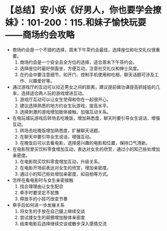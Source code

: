 # 【总结】安小妖《好男人，你也要学会撩妹》：101-200：115.和妹子愉快玩耍——商场约会攻略

-   商场约会是一个不错的选择，周末下午茶约会最佳，选择座位和社交礼仪很重要。
    1.  商场约会是一个安全且全方位的选择，适合周末下午茶约会。
    2.  选择座位时最好侧面坐，方便互动，注意社交礼仪和绅士风度。
    3.  在约会中要注意细节，如开门、控制手机使用和吃相，聊天话题可涉及工作、兴趣爱好等。
-   通过游戏厅的互动可以拉近男女之间的距离，建议提前做功课提高抓娃娃的几率，选择适合两人玩的游戏增进互动。
    1.  游戏厅互动可以让女生觉得和你在一起很开心。
    2.  建议选择熟悉的地方约女生玩游戏，提高水平。
    3.  选择刺激的游戏增加肢体接触，加强互动关系。
-   在电玩城玩游戏后转场去吃晚饭，增加熟悉度，聊天时要引导女生说话，增强互动。
    1.  转场去吃晚饭增加熟悉度，扩展聊天话题。
    2.  在聊天中要引导女生说话，增强互动。
    3.  在晚饭后可以去看电影，选择感兴趣的电影和位置，保持口气清新。
-   在电影院里买饮料零食增加互动，表达对女生的欣赏，通过小的知己些处增加亲密度。
    1.  在电影院买饮料零食增加互动，升级关系。
    2.  在电影开场前表达对女生的欣赏，增加亲密度。
    3.  通过小的知己些处增加亲密度，如自拍等方式。
-   怎样在看电影时与女生亲密接触
    1.  找合理理由让女生配合
    2.  牵手时要坚定不犹豫
    3.  释放手的小技巧改变节奏
-   牵手后如何进一步发展关系
    1.  将女生的手放在自己腿上继续交谈
    2.  尝试搂女生的肩膀增加肢体亲密度
    3.  结束电影后选择继续交谈或散步深入感情交流